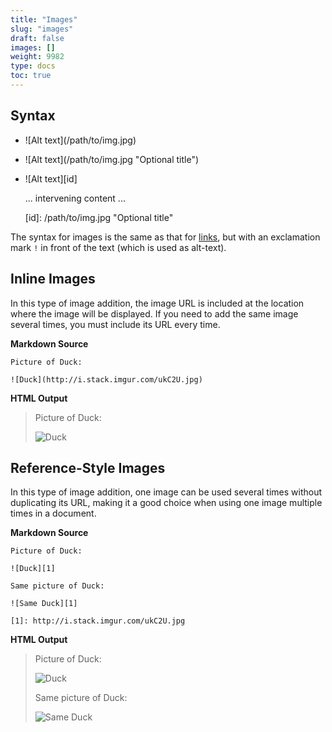 ```yaml
---
title: "Images"
slug: "images"
draft: false
images: []
weight: 9982
type: docs
toc: true
---
```


## Syntax
 - ![Alt text]\(/path/to/img.jpg)
 - \![Alt text]\(/path/to/img.jpg "Optional title")
 - \![Alt text][id]
     
    \... intervening content ...

    \[id]: /path/to/img.jpg "Optional title"

The syntax for images is the same as that for [links](https://www.wikiod.com/markdown/linking), but with an exclamation mark `!` in front of the text (which is used as alt-text).

## Inline Images
In this type of image addition, the image URL is included at the location where the image will be displayed. If you need to add the same image several times, you must include its URL every time. 

**Markdown Source**

    Picture of Duck:

    ![Duck](http://i.stack.imgur.com/ukC2U.jpg)

**HTML Output**

> Picture of Duck:
>
> ![Duck](http://i.stack.imgur.com/ukC2U.jpg)

## Reference-Style Images
In this type of image addition, one image can be used several times without duplicating its URL, making it a good choice when using one image multiple times in a document.

**Markdown Source**
    
    Picture of Duck:

    ![Duck][1]

    Same picture of Duck:

    ![Same Duck][1]
    
    [1]: http://i.stack.imgur.com/ukC2U.jpg

**HTML Output**

>Picture of Duck:
>
> ![Duck][1]
> 
> Same picture of Duck: 
>
> ![Same Duck][1]
> 
> [1]: http://i.stack.imgur.com/ukC2U.jpg

